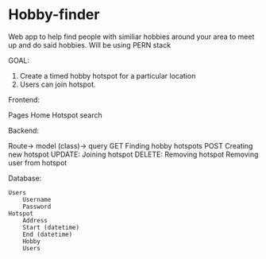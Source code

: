 # Hobby-finder

Web app to help find people with similiar hobbies around your area to meet up and do said hobbies. 
Will be using PERN stack

GOAL:
1. Create a timed hobby hotspot for a particular location
2. Users can join hotspot. 

Frontend:

Pages 
    Home 
    Hotspot search

Backend:

Route-> model (class)-> query
GET
    Finding hobby hotspots
POST
    Creating new hotspot
UPDATE:
    Joining hotspot
DELETE:
    Removing hotspot
    Removing user from hotspot
    

Database:

    Users
        Username
        Password
    Hotspot
        Address
        Start (datetime)
        End (datetime)
        Hobby
        Users





